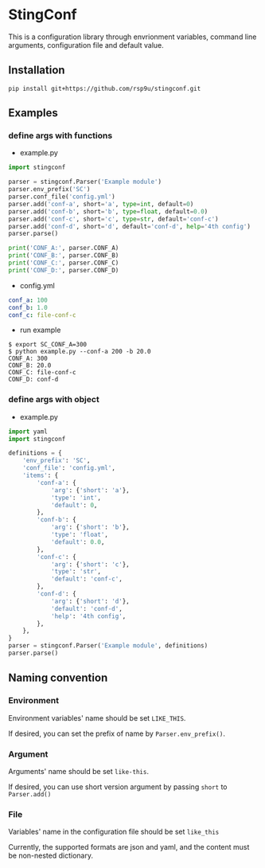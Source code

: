 # StingConf

This is a configuration library through envrionment variables, command line arguments,
configuration file and default value.

## Installation

```
pip install git+https://github.com/rsp9u/stingconf.git
```

## Examples

### define args with functions

* example.py

```python
import stingconf

parser = stingconf.Parser('Example module')
parser.env_prefix('SC')
parser.conf_file('config.yml')
parser.add('conf-a', short='a', type=int, default=0)
parser.add('conf-b', short='b', type=float, default=0.0)
parser.add('conf-c', short='c', type=str, default='conf-c')
parser.add('conf-d', short='d', default='conf-d', help='4th config')
parser.parse()

print('CONF_A:', parser.CONF_A)
print('CONF_B:', parser.CONF_B)
print('CONF_C:', parser.CONF_C)
print('CONF_D:', parser.CONF_D)
```

* config.yml

```yaml
conf_a: 100
conf_b: 1.0
conf_c: file-conf-c
```

* run example

```
$ export SC_CONF_A=300
$ python example.py --conf-a 200 -b 20.0
CONF_A: 300
CONF_B: 20.0
CONF_C: file-conf-c
CONF_D: conf-d
```

### define args with object

* example.py

```python
import yaml
import stingconf

definitions = {
    'env_prefix': 'SC',
    'conf_file': 'config.yml',
    'items': {
        'conf-a': {
            'arg': {'short': 'a'},
            'type': 'int',
            'default': 0,
        },
        'conf-b': {
            'arg': {'short': 'b'},
            'type': 'float',
            'default': 0.0,
        },
        'conf-c': {
            'arg': {'short': 'c'},
            'type': 'str',
            'default': 'conf-c',
        },
        'conf-d': {
            'arg': {'short': 'd'},
            'default': 'conf-d',
            'help': '4th config',
        },
    },
}
parser = stingconf.Parser('Example module', definitions)
parser.parse()
```

## Naming convention

### Environment

Environment variables' name should be set `LIKE_THIS`.

If desired, you can set the prefix of name by `Parser.env_prefix()`.

### Argument

Arguments' name should be set `like-this`.

If desired, you can use short version argument by passing `short` to `Parser.add()`

### File

Variables' name in the configuration file should be set `like_this`

Currently, the supported formats are json and yaml, and the content must be
non-nested dictionary.
